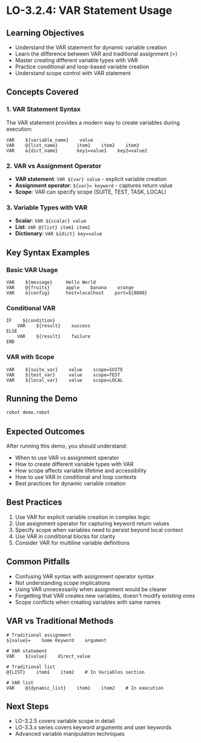 # LO-3.2.4: VAR Statement Usage

## Learning Objectives
- Understand the VAR statement for dynamic variable creation
- Learn the difference between VAR and traditional assignment (=)
- Master creating different variable types with VAR
- Practice conditional and loop-based variable creation
- Understand scope control with VAR statement

## Concepts Covered

### 1. VAR Statement Syntax
The VAR statement provides a modern way to create variables during execution:
```robot
VAR    ${variable_name}    value
VAR    @{list_name}       item1    item2    item3
VAR    &{dict_name}       key1=value1    key2=value2
```

### 2. VAR vs Assignment Operator
- **VAR statement**: `VAR ${var} value` - explicit variable creation
- **Assignment operator**: `${var}= keyword` - captures return value
- **Scope**: VAR can specify scope (SUITE, TEST, TASK, LOCAL)

### 3. Variable Types with VAR
- **Scalar**: `VAR ${scalar} value`
- **List**: `VAR @{list} item1 item2`
- **Dictionary**: `VAR &{dict} key=value`

## Key Syntax Examples

### Basic VAR Usage
```robot
VAR    ${message}     Hello World
VAR    @{fruits}      apple    banana    orange
VAR    &{config}      host=localhost    port=${8080}
```

### Conditional VAR
```robot
IF    ${condition}
    VAR    ${result}    success
ELSE
    VAR    ${result}    failure
END
```

### VAR with Scope
```robot
VAR    ${suite_var}    value    scope=SUITE
VAR    ${test_var}     value    scope=TEST
VAR    ${local_var}    value    scope=LOCAL
```

## Running the Demo
```bash
robot demo.robot
```

## Expected Outcomes
After running this demo, you should understand:
- When to use VAR vs assignment operator
- How to create different variable types with VAR
- How scope affects variable lifetime and accessibility
- How to use VAR in conditional and loop contexts
- Best practices for dynamic variable creation

## Best Practices
1. Use VAR for explicit variable creation in complex logic
2. Use assignment operator for capturing keyword return values
3. Specify scope when variables need to persist beyond local context
4. Use VAR in conditional blocks for clarity
5. Consider VAR for multiline variable definitions

## Common Pitfalls
- Confusing VAR syntax with assignment operator syntax
- Not understanding scope implications
- Using VAR unnecessarily when assignment would be clearer
- Forgetting that VAR creates new variables, doesn't modify existing ones
- Scope conflicts when creating variables with same names

## VAR vs Traditional Methods
```robot
# Traditional assignment
${value}=    Some Keyword    argument

# VAR statement
VAR    ${value}    direct_value

# Traditional list
@{LIST}    item1    item2    # In Variables section

# VAR list
VAR    @{dynamic_list}    item1    item2    # In execution
```

## Next Steps
- LO-3.2.5 covers variable scope in detail
- LO-3.3.x series covers keyword arguments and user keywords
- Advanced variable manipulation techniques